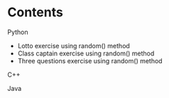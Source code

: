 # Contents

Python
  - Lotto exercise using random() method
  - Class captain exercise using random() method
  - Three questions exercise using random() method

C++

Java

